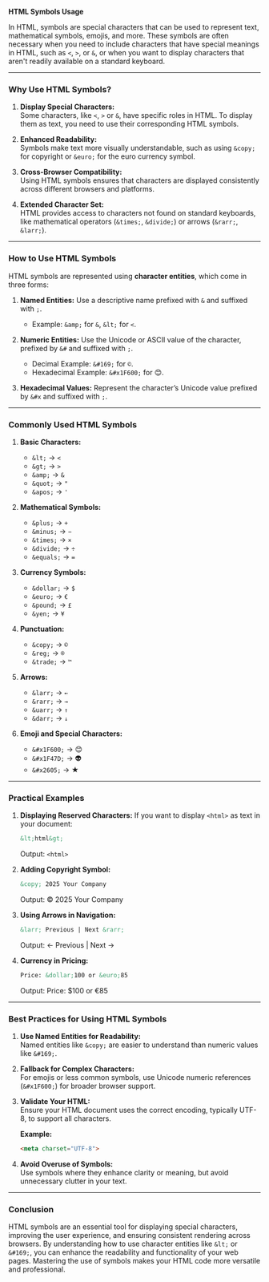 **HTML Symbols Usage**

In HTML, symbols are special characters that can be used to represent text, mathematical symbols, emojis, and more. These symbols are often necessary when you need to include characters that have special meanings in HTML, such as `<`, `>`, or `&`, or when you want to display characters that aren't readily available on a standard keyboard.

---

### **Why Use HTML Symbols?**

1. **Display Special Characters:**  
   Some characters, like `<`, `>` or `&`, have specific roles in HTML. To display them as text, you need to use their corresponding HTML symbols.

2. **Enhanced Readability:**  
   Symbols make text more visually understandable, such as using `&copy;` for copyright or `&euro;` for the euro currency symbol.

3. **Cross-Browser Compatibility:**  
   Using HTML symbols ensures that characters are displayed consistently across different browsers and platforms.

4. **Extended Character Set:**  
   HTML provides access to characters not found on standard keyboards, like mathematical operators (`&times;`, `&divide;`) or arrows (`&rarr;`, `&larr;`).

---

### **How to Use HTML Symbols**

HTML symbols are represented using **character entities**, which come in three forms:
1. **Named Entities:** Use a descriptive name prefixed with `&` and suffixed with `;`.
   - Example: `&amp;` for `&`, `&lt;` for `<`.

2. **Numeric Entities:** Use the Unicode or ASCII value of the character, prefixed by `&#` and suffixed with `;`.
   - Decimal Example: `&#169;` for `©`.
   - Hexadecimal Example: `&#x1F600;` for 😊.

3. **Hexadecimal Values:** Represent the character’s Unicode value prefixed by `&#x` and suffixed with `;`.

---

### **Commonly Used HTML Symbols**

1. **Basic Characters:**
   - `&lt;` → `<`
   - `&gt;` → `>`
   - `&amp;` → `&`
   - `&quot;` → `"`
   - `&apos;` → `'`

2. **Mathematical Symbols:**
   - `&plus;` → `+`
   - `&minus;` → `−`
   - `&times;` → `×`
   - `&divide;` → `÷`
   - `&equals;` → `=`

3. **Currency Symbols:**
   - `&dollar;` → `$`
   - `&euro;` → `€`
   - `&pound;` → `£`
   - `&yen;` → `¥`

4. **Punctuation:**
   - `&copy;` → `©`
   - `&reg;` → `®`
   - `&trade;` → `™`

5. **Arrows:**
   - `&larr;` → `←`
   - `&rarr;` → `→`
   - `&uarr;` → `↑`
   - `&darr;` → `↓`

6. **Emoji and Special Characters:**
   - `&#x1F600;` → 😊
   - `&#x1F47D;` → 👽
   - `&#x2605;` → ★

---

### **Practical Examples**

1. **Displaying Reserved Characters:**
   If you want to display `<html>` as text in your document:
   ```html
   &lt;html&gt;
   ```
   Output: `<html>`

2. **Adding Copyright Symbol:**
   ```html
   &copy; 2025 Your Company
   ```
   Output: © 2025 Your Company

3. **Using Arrows in Navigation:**
   ```html
   &larr; Previous | Next &rarr;
   ```
   Output: ← Previous | Next →

4. **Currency in Pricing:**
   ```html
   Price: &dollar;100 or &euro;85
   ```
   Output: Price: $100 or €85

---

### **Best Practices for Using HTML Symbols**

1. **Use Named Entities for Readability:**  
   Named entities like `&copy;` are easier to understand than numeric values like `&#169;`.

2. **Fallback for Complex Characters:**  
   For emojis or less common symbols, use Unicode numeric references (`&#x1F600;`) for broader browser support.

3. **Validate Your HTML:**  
   Ensure your HTML document uses the correct encoding, typically UTF-8, to support all characters.

   **Example:**
   ```html
   <meta charset="UTF-8">
   ```

4. **Avoid Overuse of Symbols:**  
   Use symbols where they enhance clarity or meaning, but avoid unnecessary clutter in your text.

---

### **Conclusion**

HTML symbols are an essential tool for displaying special characters, improving the user experience, and ensuring consistent rendering across browsers. By understanding how to use character entities like `&lt;` or `&#169;`, you can enhance the readability and functionality of your web pages. Mastering the use of symbols makes your HTML code more versatile and professional.